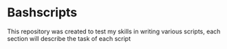 # Bashscripts
This repository was created to test my skills in writing various scripts, each section will describe the task of each script
